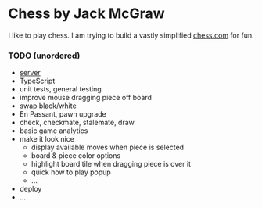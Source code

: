 # Chess by Jack McGraw

I like to play chess. I am trying to build a vastly simplified [chess.com](https://www.chess.com/) for fun.

### TODO (unordered)

- [server](https://github.com/jckmgraw/chess-server)
- TypeScript
- unit tests, general testing
- improve mouse dragging piece off board
- swap black/white
- En Passant, pawn upgrade
- check, checkmate, stalemate, draw
- basic game analytics
- make it look nice
  - display available moves when piece is selected
  - board & piece color options
  - highlight board tile when dragging piece is over it
  - quick how to play popup
  - ...
- deploy
- ...
